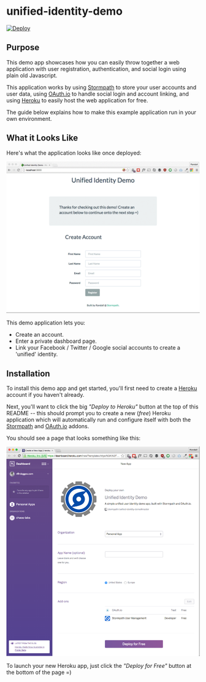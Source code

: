 # unified-identity-demo

[![Deploy](https://www.herokucdn.com/deploy/button.png)](https://heroku.com/deploy?template=https://github.com/stormpath/unified-identity-demo)


## Purpose

This demo app showcases how you can easily throw together a web application with
user registration, authentication, and social login using plain old Javascript.

This application works by using [Stormpath][] to store your user accounts and
user data, using [OAuth.io][] to handle social login and account linking, and
using [Heroku][] to easily host the web application for free.

The guide below explains how to make this example application run in your own
environment.


## What it Looks Like

Here's what the application looks like once deployed:

![Demo](https://raw.githubusercontent.com/stormpath/unified-identity-demo/master/static/images/demo.gif)

This demo application lets you:

- Create an account.
- Enter a private dashboard page.
- Link your Facebook / Twitter / Google social accounts to create a 'unified'
  identity.


## Installation

To install this demo app and get started, you'll first need to create a
[Heroku][] account if you haven't already.

Next, you'll want to click the big *"Deploy to Heroku"* button at the top of
this README -- this should prompt you to create a new (*free*) Heroku
application which will automatically run and configure itself with both the
[Stormpath][] and [OAuth.io][] addons.

You should see a page that looks something like this:

![Heroku Install Page][]

To launch your new Heroku app, just click the *"Deploy for Free"* button at the
bottom of the page =)


  [Stormpath]: https://stormpath.com/ "Stormpath User Management API"
  [OAuth.io]: https://oauth.io/home "OAuth.io - Simple OAuth Integration"
  [Heroku]: https://www.heroku.com/ "Heroku"
  [Heroku Install Page]: https://raw.githubusercontent.com/stormpath/unified-identity-demo/master/static/images/heroku-install-page.png "Heroku Install Page"
